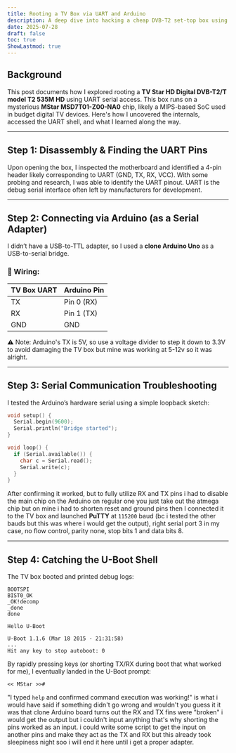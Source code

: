 ```yaml
---
title: Rooting a TV Box via UART and Arduino
description: A deep dive into hacking a cheap DVB-T2 set-top box using UART and an Arduino board to unlock hidden firmware access. so how i got this idea is i found this at my grandparents house and thought nothing of it until i took it apart looked like a very weak redberry pi
date: 2025-07-28
draft: false
toc: true
ShowLastmod: true
---
```

## Background

This post documents how I explored rooting a **TV Star HD Digital DVB-T2/T model T2 535M HD** using UART serial access. This box runs on a mysterious **MStar MSD7T01-Z00-NA0** chip, likely a MIPS-based SoC used in budget digital TV devices. Here's how I uncovered the internals, accessed the UART shell, and what I learned along the way.
****
## Step 1: Disassembly & Finding the UART Pins

Upon opening the box, I inspected the motherboard and identified a 4-pin header likely corresponding to UART (GND, TX, RX, VCC). With some probing and research, I was able to identify the UART pinout. UART is the debug serial interface often left by manufacturers for development.

****
## Step 2: Connecting via Arduino (as a Serial Adapter)

I didn’t have a USB-to-TTL adapter, so I used a **clone Arduino Uno** as a USB-to-serial bridge.

### 🔌 Wiring:

| TV Box UART | Arduino Pin |
| ----------- | ----------- |
| TX          | Pin 0 (RX)  |
| RX          | Pin 1 (TX)  |
| GND         | GND         |

⚠️ Note: Arduino's TX is 5V, so use a voltage divider to step it down to 3.3V to avoid damaging the TV box but mine was working at 5-12v so it was alright.

****
## Step 3: Serial Communication Troubleshooting

I tested the Arduino’s hardware serial using a simple loopback sketch:

``` C++
void setup() {
  Serial.begin(9600);
  Serial.println("Bridge started");
}

void loop() {
  if (Serial.available()) {
    char c = Serial.read();
    Serial.write(c);
  }
}
```

After confirming it worked, but to fully utilize RX and TX pins i had to disable the main chip on the Arduino on regular one you just take out the atmega chip but on mine i had to shorten reset and ground pins  then I connected it to the TV box and launched **PuTTY** at `115200` baud (bc i tested the other bauds but this was where i would get the output), right serial port 3 in my case, no flow control, parity none, stop bits 1 and data bits 8.

****
## Step 4: Catching the U-Boot Shell

The TV box booted and printed debug logs:

```
BOOTSPI
BIST0_OK
_OK!decomp
_done
done

Hello U-Boot

U-Boot 1.1.6 (Mar 18 2015 - 21:31:58)
...
Hit any key to stop autoboot: 0
```

By rapidly pressing keys (or shorting TX/RX during boot that what worked for me), I eventually landed in the U-Boot prompt:

```
<< MStar >>#
```

"I typed `help` and confirmed command execution was working!" is what i would have said if something didn't go wrong and wouldn't you guess it it was that clone Arduino board turns  out the RX and TX fins were "broken" i would get the output but i couldn't input anything that's why shorting the pins worked as an input. i could write some  script to get the input on another pins and make they act as the TX and RX but this already took sleepiness night soo i will end it here until i get a proper adapter.